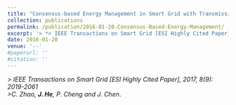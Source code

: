 ```yaml
---
title: "Consensus-based Energy Management in Smart Grid with Transmission Losses and Directed Communication"
collection: publications
permalink: /publication/2016-01-20-Consensus-Based-Energy-Management/
excerpt: '> *> IEEE Transactions on Smart Grid [ESI Highly Cited Paper],  2017, 8(9): 2019-2061*<br>> *C. Zhao, **J. He**, P. Cheng and J. Chen*.'
date: 2016-01-20
venue: '--'
#paperurl: ''
#citation: ''
---
```

*> IEEE Transactions on Smart Grid [ESI Highly Cited Paper],  2017, 8(9): 2019-2061*  
*>C. Zhao, **J. He**, P. Cheng and J. Chen*.
